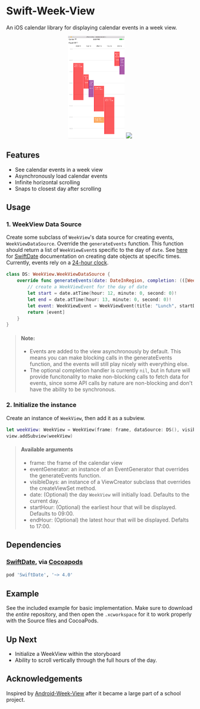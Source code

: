 # Swift-Week-View
An iOS calendar library for displaying calendar events in a week view.

<p align="center">
	<img src="Media/screen1.png" width="30%" height="auto">
	<img src="Media/screen2.gif" width="30%" height="auto">
</p> 

## Features
- See calendar events in a week view
- Asynchronously load calendar events
- Infinite horizontal scrolling
- Snaps to closest day after scrolling

## Usage
### 1. WeekView Data Source
Create some subclass of `WeekView`'s data source for creating events, `WeekViewDataSource`. Override the `generateEvents` function. This function should return a list of `WeekViewEvent`s specific to the day of `date`. See [here](malcommac.github.io/SwiftDate/manipulate_dates.html#dateatunit) for [SwiftDate](https://github.com/malcommac/SwiftDate) documentation on creating date objects at specific times. Currently, events rely on a [24-hour clock](https://en.wikipedia.org/wiki/24-hour_clock).

```Swift
class DS: WeekView.WeekViewDataSource {
    override func generateEvents(date: DateInRegion, completion: (([WeekViewEvent]) -> Void)?) -> [WeekViewEvent] {
        // create a WeekViewEvent for the day of date
        let start = date.atTime(hour: 12, minute: 0, second: 0)!
        let end = date.atTime(hour: 13, minute: 0, second: 0)!
        let event: WeekViewEvent = WeekViewEvent(title: "Lunch", startDate: start, endDate: end)
        return [event]
    }
}
```

> #### Note:
> - Events are added to the view asynchronously by default. This means you can make blocking calls in the generateEvents function, and the events will still play nicely with everything else.
> - The optional completion handler is currently `nil`, but in future will provide funcitonality to make non-blocking calls to fetch data for events, since some API calls by nature are non-blocking and don't have the ability to be synchronous. 

### 2. Initialize the instance
Create an instance of `WeekView`, then add it as a subview.

```Swift
let weekView: WeekView = WeekView(frame: frame, dataSource: DS(), visibleDays: 5)
view.addSubview(weekView)
```
> #### Available arguments
> - frame: the frame of the calendar view
> - eventGenerator: an instance of an EventGenerator that overrides the generateEvents function.
> - visibleDays: an instance of a ViewCreator subclass that overrides the createViewSet method.
> - date: (Optional) the day `WeekView` will initially load. Defaults to the current day.
> - startHour: (Optional) the earliest hour that will be displayed. Defaults to 09:00.
> - endHour: (Optional) the latest hour that will be displayed. Defalts to 17:00.

## Dependencies
### [SwiftDate](https://github.com/malcommac/SwiftDate), via [Cocoapods](https://cocoapods.org)
```ruby
pod 'SwiftDate', '~> 4.0'
```

## Example
See the included example for basic implementation. Make sure to download the *entire* repository, and then open the `.xcworkspace` for it to work properly with the Source files and CocoaPods.

## Up Next
- Initialize a WeekView within the storyboard
- Ability to scroll vertically through the full hours of the day. 

## Acknowledgements
Inspired by [Android-Week-View](https://github.com/alamkanak/Android-Week-View) after it became a large part of a school project.
